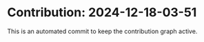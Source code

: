# Contribution: 2024-12-18-03-51
This is an automated commit to keep the contribution graph active.
